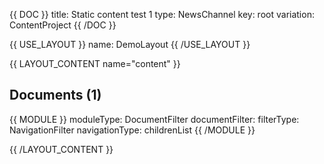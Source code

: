 {{ DOC }}
title: Static content test 1
type: NewsChannel
key: root
variation: ContentProject
{{ /DOC }}

{{ USE_LAYOUT }}
  name: DemoLayout
{{ /USE_LAYOUT }}

{{ LAYOUT_CONTENT name="content" }}

## Documents (1)
{{ MODULE }}
  moduleType: DocumentFilter
  documentFilter:
    filterType: NavigationFilter
    navigationType: childrenList
{{ /MODULE }}

{{ /LAYOUT_CONTENT }} 

